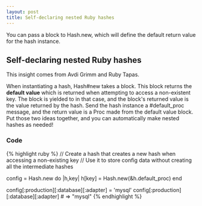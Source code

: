 ```yaml
---
layout: post
title: Self-declaring nested Ruby hashes
---
```


<div class="message">
You can pass a block to Hash.new, which will define the default return value for the hash instance.
</div>

## Self-declaring nested Ruby hashes

This insight comes from Avdi Grimm and Ruby Tapas.

When instantiating a hash, Hash#new takes a block. This block returns the **default value** which is returned
when attempting to access a
non-existent key. The block is yielded to in that case, and the block's returned value
is the value returned by the hash. Send the hash instance a #default_proc message, and the
return value is a Proc made from the default value block. Put those two ideas together, and you can
automatically make nested hashes as needed!

### Code

{% highlight ruby %}
// Create a hash that creates a new hash when accessing a non-existing key
// Use it to store config data without creating all the intermediate hashes

config = Hash.new do |h,key|
  h[key] = Hash.new(&h.default_proc)
end

config[:production][:database][:adapter] = 'mysql'
config[:production][:database][:adapter] # => "mysql"
{% endhighlight %}

